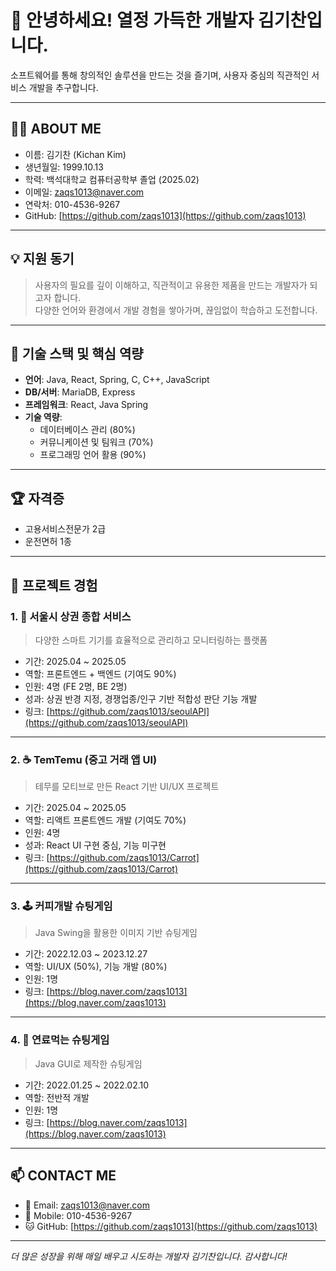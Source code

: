 # 👋 안녕하세요! 열정 가득한 개발자 **김기찬**입니다.

소프트웨어를 통해 창의적인 솔루션을 만드는 것을 즐기며, 사용자 중심의 직관적인 서비스 개발을 추구합니다.

---

## 🧑‍💻 ABOUT ME
- 이름: 김기찬 (Kichan Kim)
- 생년월일: 1999.10.13
- 학력: 백석대학교 컴퓨터공학부 졸업 (2025.02)
- 이메일: zaqs1013@naver.com
- 연락처: 010-4536-9267
- GitHub: [https://github.com/zaqs1013](https://github.com/zaqs1013)

---

## 💡 지원 동기
> 사용자의 필요를 깊이 이해하고, 직관적이고 유용한 제품을 만드는 개발자가 되고자 합니다.  
> 다양한 언어와 환경에서 개발 경험을 쌓아가며, 끊임없이 학습하고 도전합니다.

---

## 🔧 기술 스택 및 핵심 역량

- **언어**: Java, React, Spring, C, C++, JavaScript
- **DB/서버**: MariaDB, Express
- **프레임워크**: React, Java Spring
- **기술 역량**:
  - 데이터베이스 관리 (80%)
  - 커뮤니케이션 및 팀워크 (70%)
  - 프로그래밍 언어 활용 (90%)

---

## 🏆 자격증
- 고용서비스전문가 2급
- 운전면허 1종

---

## 🚀 프로젝트 경험

### 1. 📱 서울시 상권 종합 서비스
> 다양한 스마트 기기를 효율적으로 관리하고 모니터링하는 플랫폼

- 기간: 2025.04 ~ 2025.05
- 역할: 프론트엔드 + 백엔드 (기여도 90%)
- 인원: 4명 (FE 2명, BE 2명)
- 성과: 상권 반경 지정, 경쟁업종/인구 기반 적합성 판단 기능 개발
- 링크: [https://github.com/zaqs1013/seoulAPI](https://github.com/zaqs1013/seoulAPI)

---

### 2. ☕ TemTemu (중고 거래 앱 UI)
> 테무를 모티브로 만든 React 기반 UI/UX 프로젝트

- 기간: 2025.04 ~ 2025.05
- 역할: 리액트 프론트엔드 개발 (기여도 70%)
- 인원: 4명
- 성과: React UI 구현 중심, 기능 미구현
- 링크: [https://github.com/zaqs1013/Carrot](https://github.com/zaqs1013/Carrot)

---

### 3. 🕹️ 커피개발 슈팅게임
> Java Swing을 활용한 이미지 기반 슈팅게임

- 기간: 2022.12.03 ~ 2023.12.27
- 역할: UI/UX (50%), 기능 개발 (80%)
- 인원: 1명
- 링크: [https://blog.naver.com/zaqs1013](https://blog.naver.com/zaqs1013)

---

### 4. 🔫 연료먹는 슈팅게임
> Java GUI로 제작한 슈팅게임

- 기간: 2022.01.25 ~ 2022.02.10
- 역할: 전반적 개발
- 인원: 1명
- 링크: [https://blog.naver.com/zaqs1013](https://blog.naver.com/zaqs1013)

---

## 📫 CONTACT ME
- 📧 Email: zaqs1013@naver.com
- 📱 Mobile: 010-4536-9267
- 🐱 GitHub: [https://github.com/zaqs1013](https://github.com/zaqs1013)

---

_더 많은 성장을 위해 매일 배우고 시도하는 개발자 김기찬입니다. 감사합니다!_
